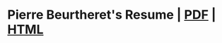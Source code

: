 # Pierre Beurtheret's Resume | [PDF](https://pierrebeur.github.io/resume/resume.pdf) | [HTML](https://pierrebeur.github.io/resume/)
